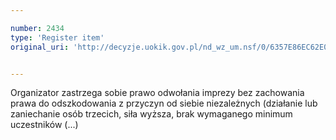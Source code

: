 ```yaml
---

number: 2434
type: 'Register item'
original_uri: 'http://decyzje.uokik.gov.pl/nd_wz_um.nsf/0/6357E86EC62E0099C12578D20032F252?OpenDocument'


---
```


Organizator zastrzega sobie prawo odwołania imprezy bez zachowania prawa do odszkodowania z przyczyn od siebie niezależnych (działanie lub zaniechanie osób trzecich, siła wyższa, brak wymaganego minimum uczestników (...)
